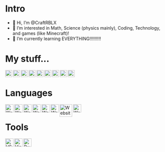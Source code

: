 # Intro
- 👋 Hi, I’m @CraftRBLX
- 👀 I’m interested in Math, Science (physics mainly), Coding, Technology, and games (like Minecraft)!
- 🌱 I’m currently learning EVERYTHING!!!!!!!!!

# My stuff...

[<img align="left" alt="Website #1" width="22px" src="https://craftrblx.github.io/CraftRBLX/internet_symbol_2x.png" />][websitecrold]
[<img align="left" alt="Website #2" width="22px" src="https://craftrblx.github.io/CraftRBLX/internet_symbol_2x.png" />][websitesaiadvancedportfolio]
[<img align="left" alt="YouTube Channel #1" width="22px" src="https://craftrblx.github.io/CraftRBLX/yt_logo.png" />][ytcrebooted]
[<img align="left" alt="YouTube Channel #2" width="22px" src="https://craftrblx.github.io/CraftRBLX/yt_logo.png" />][ytcodevibes]
[<img align="left" alt="YouTube Channel #3" width="22px" src="https://craftrblx.github.io/CraftRBLX/yt_logo.png" />][ytcrold]
[<img align="left" alt="YouTube Channel #4" width="22px" src="https://craftrblx.github.io/CraftRBLX/yt_logo.png" />][yttechmcgamez]
[<img align="left" alt="YouTube Channel #5" width="22px" src="https://craftrblx.github.io/CraftRBLX/yt_logo.png" />][yttechmcgamezvlogs]
[<img align="left" alt="Github #1" width="22px" src="https://craftrblx.github.io/CraftRBLX/github_logo.png" />][githubcr]
[<img align="left" alt="Github #1" width="22px" src="https://craftrblx.github.io/CraftRBLX/github_logo.png" />][githubsai]

[websitecrold]: https://craftrblx.github.io
[websitesaiadvancedportfolio]: https://saisiddhish.github.io/advanced-portfolio
[ytcrebooted]: https://youtube.com/c/CraftRBLX
[ytcodevibes]: https://www.youtube.com/channel/UC2OUBrGSPqJBm4A32YVbe9A
[ytcrold]: https://youtube.com/channel/UCEh6ZxENe-OzEu_tl3t3s-w
[yttechmcgamez]: https://youtube.com/channel/UCMUr84eGnS0x4uspwzbd-7w
[yttechmcgamezvlogs]: https://youtube.com/channel/UCKhggC_tm96F031zjJjEOzw
[githubcr]: https://github.com/CraftRBLX
[githubsai]: https://github.com/saisiddhish

<br>

# Languages

<img align="left" alt="Website #1" width="26px" src="https://craftrblx.github.io/CraftRBLX/angular_logo.png" />
<img align="left" alt="Website #1" width="26px" src="https://craftrblx.github.io/CraftRBLX/cpp_logo.png" />
<img align="left" alt="Website #1" width="26px" src="https://craftrblx.github.io/CraftRBLX/cs_logo.png" />
<img align="left" alt="Website #1" width="26px" src="https://craftrblx.github.io/CraftRBLX/css_logo.png" />
<img align="left" alt="Website #1" width="26px" src="https://craftrblx.github.io/CraftRBLX/html_logo.png" />
<img align="left" alt="Website #1" width="26px" src="https://craftrblx.github.io/CraftRBLX/javascript_logo.png" />
<img align="left" alt="Website #1" width="40px" src="https://craftrblx.github.io/CraftRBLX/jquery_logo.png" />
<img align="left" alt="Website #1" width="26px" src="https://craftrblx.github.io/CraftRBLX/python_logo.png" />

<br>

# Tools

<img align="left" alt="VS Code" width="26px" src="https://craftrblx.github.io/CraftRBLX/vscode_logo.png" />
<img align="left" alt="Visual Studio" width="26px" src="https://craftrblx.github.io/CraftRBLX/vs2_logo.png" />
<img align="left" alt="Pycharm" width="26px" src="https://craftrblx.github.io/CraftRBLX/pycharm_logo.png" />

<br>
